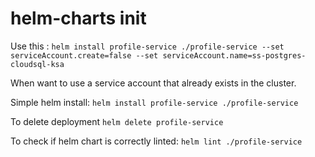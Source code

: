 # helm-charts init


Use this :
```helm install profile-service ./profile-service --set serviceAccount.create=false --set serviceAccount.name=ss-postgres-cloudsql-ksa```

When want to use a service account that already exists in the cluster.

Simple helm install:
```helm install profile-service ./profile-service```

To delete deployment
```helm delete profile-service```

To check if helm chart is correctly linted:
```helm lint ./profile-service```